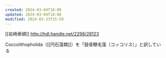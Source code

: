 ```yaml
---
created: 2024-03-04T18:08
updated: 2024-03-04T18:08
modified: 2024-03-23T15:59
---
```


[[岩崎泰頴]]
http://hdl.handle.net/2298/28123

Coccolithopholida（[[円石藻類]]）を「鼓骨鞭毛藻（コッコリス）」と訳している
